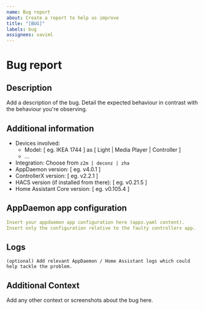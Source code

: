 ```yaml
---
name: Bug report
about: Create a report to help us improve
title: "[BUG]"
labels: bug
assignees: xaviml
---
```


<!-- Make sure to read the FAQ before opening an issue. https://xaviml.github.io/controllerx/faq -->

# Bug report

## Description

Add a description of the bug. Detail the expected behaviour in contrast with the behaviour you're observing.

## Additional information

* Devices involved:
  * Model: [ eg. IKEA 1744 ] as [ Light | Media Player | Controller ]
  * ...
* Integration: Choose from `z2m | deconz | zha`
* AppDaemon version: [ eg. v4.0.1 ]
* ControllerX version: [ eg. v2.2.1 ]
* HACS version (if installed from there): [ eg. v0.21.5 ]
* Home Assistant Core version: [ eg. v0.105.4 ]

## AppDaemon app configuration

```yaml
Insert your appdaemon app configuration here (apps.yaml content).
Insert only the configuration relative to the faulty controllerx app.
```

## Logs

```text
(optional) Add relevant AppDaemon / Home Assistant logs which could help tackle the problem.
```

## Additional Context

Add any other context or screenshots about the bug here.
